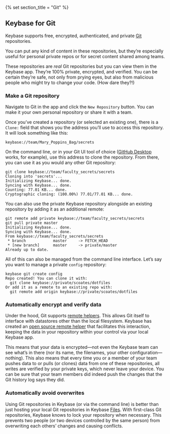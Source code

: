 {% set section_title = "Git" %}

## Keybase for Git
Keybase supports free, encrypted, authenticated, and private [Git](https://git-scm.com/) repositories.

You can put any kind of content in these repositories, but they’re especially useful for personal private repos or for secret content shared among teams.

These repositories are *real* Git repositories but you can view them in the Keybase app. They’re 100% private, encrypted, and verified. You can be certain they’re safe, not only from prying eyes, but also from malicious people who might try to change your code. (How dare they?!)

### Make a Git repository
Navigate to Git in the app and click the `New Repository` button. You can make it your own personal repository or share it with a team.

Once you’ve created a repository (or selected an existing one), there is a `Clone:` field that shows you the address you’ll use to access this repository. It will look something like this:

```
keybase://team/Mary_Poppins_Bag/secrets
```

On the command line, or in your Git UI tool of choice ([GitHub Desktop](https://desktop.github.com/) works, for example),  use this address to clone the repository. From there, you can use it as you would any other Git repository:

```
git clone keybase://team/faculty_secrets/secrets
Cloning into 'secrets'...
Initializing Keybase... done.
Syncing with Keybase... done.
Counting: 77.01 KB... done.
Cryptographic cloning: (100.00%) 77.01/77.01 KB... done.
```

You can also use the private Keybase repository alongside an existing repository by adding it as an additional remote:

```
git remote add private keybase://team/faculty_secrets/secrets
git pull private master
Initializing Keybase... done.
Syncing with Keybase... done.
From keybase://team/faculty_secrets/secrets
 * branch            master     -> FETCH_HEAD
 * [new branch]      master     -> private/master
Already up to date.
```

All of this can also be managed from the command line interface. Let’s say you want to manage a private `config` repository:

```
keybase git create config
Repo created! You can clone it with:
  git clone keybase://private/scoates/dotfiles
Or add it as a remote to an existing repo with:
  git remote add origin keybase://private/scoates/dotfiles
```

### Automatically encrypt and verify data
Under the hood, Git supports [remote helpers](https://git-scm.com/docs/git-remote-helpers). This allows Git itself to interface with datastores other than the local filesystem. Keybase has created an [open source remote helper](https://github.com/keybase/client/tree/master/go/kbfs/kbfsgit/) that facilitates this interaction, keeping the data in your repository within your control via your local Keybase app.

This means that your data is encrypted—not even the Keybase team can see what’s in there (nor its name, the filenames, your other configuration—nothing). This also means that every time you or a member of your team pushes data to or pulls (or clones) data from one of these repositories, all writes are verified by your private keys, which never leave your device. You can be sure that your team members did indeed push the changes that the Git history log says they did.

### Automatically avoid overwrites
Using Git repositories in Keybase (or via the command line) is better than just hosting your local Git repositories in Keybase [Files](/files). With first-class Git repositories, Keybase knows to lock your repository when necessary. This prevents two people (or two devices controlled by the same person) from overwriting each others’ changes and causing conflicts.

